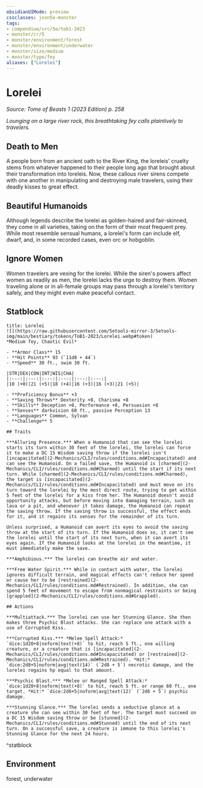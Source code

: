 ```yaml
---
obsidianUIMode: preview
cssclasses: json5e-monster
tags:
- compendium/src/5e/tob1-2023
- monster/cr/5
- monster/environment/forest
- monster/environment/underwater
- monster/size/medium
- monster/type/fey
aliases: ["Lorelei"]
---
```

# Lorelei
*Source: Tome of Beasts 1 (2023 Edition) p. 258*  

*Lounging on a large river rock, this breathtaking fey calls plaintively to travelers.*

## Death to Men

A people born from an ancient oath to the River King, the loreleis' cruelty stems from whatever happened to their people long ago that brought about their transformation into loreleis. Now, these callous river sirens compete with one another in manipulating and destroying male travelers, using their deadly kisses to great effect.

## Beautiful Humanoids

Although legends describe the lorelei as golden-haired and fair-skinned, they come in all varieties, taking on the form of their most frequent prey. While most resemble sensual humans, a lorelei's form can include elf, dwarf, and, in some recorded cases, even orc or hobgoblin.

## Ignore Women

Women travelers are vexing for the lorelei. While the siren's powers affect women as readily as men, the lorelei lacks the urge to destroy them. Women traveling alone or in all-female groups may pass through a lorelei's territory safely, and they might even make peaceful contact.

## Statblock

```ad-statblock
title: Lorelei
![](https://raw.githubusercontent.com/5etools-mirror-3/5etools-img/main/bestiary/tokens/ToB1-2023/Lorelei.webp#token)
*Medium fey, Chaotic Evil*

- **Armor Class** 15
- **Hit Points** 93 (`11d8 + 44`)
- **Speed** 30 ft., swim 30 ft.

|STR|DEX|CON|INT|WIS|CHA|
|:---:|:---:|:---:|:---:|:---:|:---:|
|10 (+0)|21 (+5)|18 (+4)|16 (+3)|16 (+3)|21 (+5)|

- **Proficiency Bonus** +3
- **Saving Throws** Dexterity +8, Charisma +8
- **Skills** Deception +8, Performance +8, Persuasion +8
- **Senses** darkvision 60 ft., passive Perception 13
- **Languages** Common, Sylvan
- **Challenge** 5

## Traits

***Alluring Presence.*** When a Humanoid that can see the lorelei starts its turn within 30 feet of the lorelei, the lorelei can force it to make a DC 15 Wisdom saving throw if the lorelei isn't [incapacitated](2-Mechanics/CLI/rules/conditions.md#Incapacitated) and can see the Humanoid. On a failed save, the Humanoid is [charmed](2-Mechanics/CLI/rules/conditions.md#Charmed) until the start if its next turn. While [charmed](2-Mechanics/CLI/rules/conditions.md#Charmed), the target is [incapacitated](2-Mechanics/CLI/rules/conditions.md#Incapacitated) and must move on its turn toward the lorelei by the most direct route, trying to get within 5 feet of the lorelei for a kiss from her. The Humanoid doesn't avoid opportunity attacks, but before moving into damaging terrain, such as lava or a pit, and whenever it takes damage, the Humanoid can repeat the saving throw. If the saving throw is successful, the effect ends for it, and it regains its senses for the remainder of its turn.

Unless surprised, a Humanoid can avert its eyes to avoid the saving throw at the start of its turn. If the Humanoid does so, it can't see the lorelei until the start of its next turn, when it can avert its eyes again. If the Humanoid looks at the lorelei in the meantime, it must immediately make the save.

***Amphibious.*** The lorelei can breathe air and water.

***Free Water Spirit.*** While in contact with water, the lorelei ignores difficult terrain, and magical effects can't reduce her speed or cause her to be [restrained](2-Mechanics/CLI/rules/conditions.md#Restrained). In addition, she can spend 5 feet of movement to escape from nonmagical restraints or being [grappled](2-Mechanics/CLI/rules/conditions.md#Grappled).

## Actions

***Multiattack.*** The lorelei can use her Stunning Glance. She then makes three Psychic Blast attacks. She can replace one attack with a use of Corrupted Kiss.

***Corrupted Kiss.*** *Melee Spell Attack:* `dice:1d20+8|noform|text(+8)` to hit, reach 5 ft., one willing creature, or a creature that is [incapacitated](2-Mechanics/CLI/rules/conditions.md#Incapacitated) or [restrained](2-Mechanics/CLI/rules/conditions.md#Restrained). *Hit:* `dice:2d8+5|noform|avg|text(14)` (`2d8 + 5`) necrotic damage, and the lorelei regains hp equal to that amount.

***Psychic Blast.*** *Melee or Ranged Spell Attack:* `dice:1d20+8|noform|text(+8)` to hit, reach 5 ft. or range 60 ft., one target. *Hit:* `dice:2d6+5|noform|avg|text(12)` (`2d6 + 5`) psychic damage.

***Stunning Glance.*** The lorelei sends a seductive glance at a creature she can see within 30 feet of her. The target must succeed on a DC 15 Wisdom saving throw or be [stunned](2-Mechanics/CLI/rules/conditions.md#Stunned) until the end of its next turn. On a successful save, a creature is immune to this lorelei's Stunning Glance for the next 24 hours.
```
^statblock

## Environment

forest, underwater